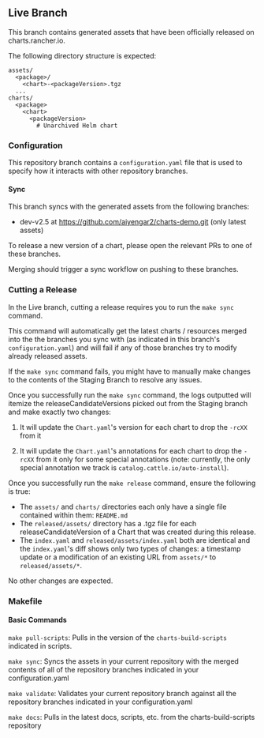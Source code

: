 ## Live Branch

This branch contains generated assets that have been officially released on charts.rancher.io.

The following directory structure is expected:
```text
assets/
  <package>/
    <chart>-<packageVersion>.tgz
  ...
charts/
  <package>
    <chart>
      <packageVersion>
        # Unarchived Helm chart
```

### Configuration

This repository branch contains a `configuration.yaml` file that is used to specify how it interacts with other repository branches.

#### Sync

This branch syncs with the generated assets from the following branches:
- dev-v2.5 at https://github.com/aiyengar2/charts-demo.git (only latest assets)

To release a new version of a chart, please open the relevant PRs to one of these branches. 

Merging should trigger a sync workflow on pushing to these branches.

### Cutting a Release

In the Live branch, cutting a release requires you to run the `make sync` command.

This command will automatically get the latest charts / resources merged into the the branches you sync with (as indicated in this branch's `configuration.yaml`) and will fail if any of those branches try to modify already released assets.

If the `make sync` command fails, you might have to manually make changes to the contents of the Staging Branch to resolve any issues.

Once you successfully run the `make sync` command, the logs outputted will itemize the releaseCandidateVersions picked out from the Staging branch and make exactly two changes:

1. It will update the `Chart.yaml`'s version for each chart to drop the `-rcXX` from it

2. It will update the `Chart.yaml`'s annotations for each chart to drop the `-rcXX` from it only for some special annotations (note: currently, the only special annotation we track is `catalog.cattle.io/auto-install`).

Once you successfully run the `make release` command, ensure the following is true:
- The `assets/` and `charts/` directories each only have a single file contained within them: `README.md`
- The `released/assets/` directory has a .tgz file for each releaseCandidateVersion of a Chart that was created during this release.
- The `index.yaml` and `released/assets/index.yaml` both are identical and the `index.yaml`'s diff shows only two types of changes: a timestamp update or a modification of an existing URL from `assets/*` to `released/assets/*`.

No other changes are expected.

### Makefile

#### Basic Commands

`make pull-scripts`: Pulls in the version of the `charts-build-scripts` indicated in scripts.

`make sync`: Syncs the assets in your current repository with the merged contents of all of the repository branches indicated in your configuration.yaml

`make validate`: Validates your current repository branch against all the repository branches indicated in your configuration.yaml

`make docs`: Pulls in the latest docs, scripts, etc. from the charts-build-scripts repository
